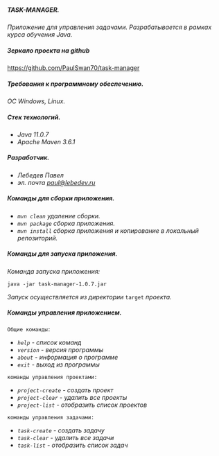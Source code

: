 ##### TASK-MANAGER.
*Приложение для управления задачами. Разрабатывается в рамках курса обучения Java.*
##### Зеркало проекта на github
https://github.com/PaulSwan70/task-manager
##### Требования к программному обеспечению.
*ОС Windows, Linux.*
##### Стек технологий.
- *Java 11.0.7*
- *Apache Maven 3.6.1*
##### Разработчик.
- *Лебедев Павел* 
- *эл. почта paul@lebedev.ru*
##### Команды для сборки приложения.
- *`mvn clean` удаление сборки.*
- *`mvn package` сборка приложения.*
- *`mvn install` сборка приложения и копирование в локальный репозиторий.*
##### Команды для запуска приложения.
*Команда запуска приложения:*
```
java -jar task-manager-1.0.7.jar
```

*Запуск осуществляется из директории* `target` *проекта.*
##### Команды управления приложением.
```
Общие команды:
```
- *`help` - список команд*
- *`version` - версия программы*
- *`about` - информация о программе* 
- *`exit` - выход из программы*
```
команды управления проектами:
```
- *`project-create` - создать проект*
- *`project-clear` - удалить все проекты*
- *`project-list` - отобразить список проектов*
```
команды управления задачами:
```
- *`task-create` - создать задачу*
- *`task-clear` - удалить все задачи*
- *`task-list` - отобразить список задач*
